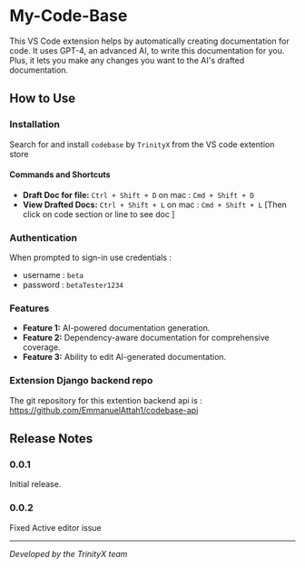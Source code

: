 # My-Code-Base

This VS Code extension helps by automatically creating documentation for code. It uses GPT-4, an advanced AI, to write this documentation for you. Plus, it lets you make any changes you want to the AI's drafted documentation.

## How to Use

### Installation
Search for and install `codebase` by `TrinityX` from the VS code extention store

#### Commands and Shortcuts

- **Draft Doc for file:** `Ctrl + Shift + D` on mac : `Cmd + Shift + D`
- **View Drafted Docs:** `Ctrl + Shift + L` on mac : `Cmd + Shift + L` [Then click on code section or line to see doc ]


### Authentication
When prompted to sign-in use credentials :
- username : `beta`
- password : `betaTester1234`



### Features

- **Feature 1:** AI-powered documentation generation.
- **Feature 2:** Dependency-aware documentation for comprehensive coverage.
- **Feature 3:** Ability to edit AI-generated documentation.


### Extension Django backend repo
The git repository for this extention backend api is : https://github.com/EmmanuelAttah1/codebase-api

## Release Notes

### 0.0.1

Initial release.

### 0.0.2

Fixed Active editor issue

---

*Developed by the TrinityX team*
